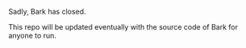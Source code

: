 Sadly, Bark has closed.

This repo will be updated eventually with the source code of Bark for anyone to run.
